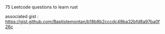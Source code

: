 75 Leetcode questions to learn rust

associated gist : https://gist.github.com/Baptistemontan/b18b8b2cccdc48ba32bfd8a97ba0f26c